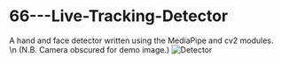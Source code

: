 # 66---Live-Tracking-Detector

A hand and face detector written using the MediaPipe and cv2 modules.
<br> \n
(N.B. Camera obscured for demo image.)
![Detector](https://user-images.githubusercontent.com/83606701/153427210-5f156d7f-6cb0-4082-81ef-e30451337152.PNG)
